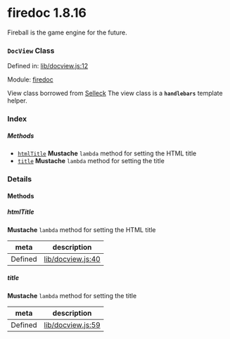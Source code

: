 
# firedoc 1.8.16

Fireball is the game engine for the future.

### `DocView` Class


Defined in: [lib/docview.js:12](../files/lib/docview.js.js)

Module: [firedoc](../modules/firedoc.md)




View class borrowed from [Selleck](https://github.com/rgrove/selleck)
The view class is a **`handlebars`** template helper.

### Index



##### Methods

  - [`htmlTitle`](#method-htmltitle) **Mustache** `lambda` method for setting the HTML title
  - [`title`](#method-title) **Mustache** `lambda` method for setting the title





### Details




<!-- Method Block -->
#### Methods


##### htmlTitle

**Mustache** `lambda` method for setting the HTML title

| meta | description |
|------|-------------|
| Defined | [lib/docview.js:40](../files/lib_docview.js.md#l40) |



##### title

**Mustache** `lambda` method for setting the title

| meta | description |
|------|-------------|
| Defined | [lib/docview.js:59](../files/lib_docview.js.md#l59) |




